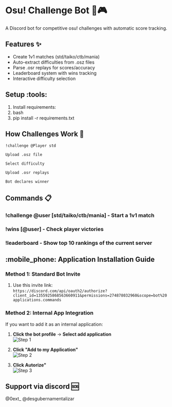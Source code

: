 # Osu! Challenge Bot :robot::video_game:

A Discord bot for competitive osu! challenges with automatic score tracking.

## Features :sparkles:
- Create 1v1 matches (std/taiko/ctb/mania)
- Auto-extract difficulties from .osz files
- Parse .osr replays for scores/accuracy
- Leaderboard system with wins tracking
- Interactive difficulty selection

## Setup :tools:
1. Install requirements:
2. bash
3. pip install -r requirements.txt

## How Challenges Work :arrows_counterclockwise:

    !challenge @Player std

    Upload .osz file

    Select difficulty

    Upload .osr replays

    Bot declares winner

## Commands :clipboard:

### !challenge @user [std/taiko/ctb/mania] - Start a 1v1 match
### !wins [@user] - Check player victories  
### !leaderboard - Show top 10 rankings of the current server

## :mobile_phone: Application Installation Guide

### **Method 1: Standard Bot Invite**
1. Use this invite link:  
   `https://discord.com/api/oauth2/authorize?client_id=1355925868563660911&permissions=274878032960&scope=bot%20applications.commands`  
  
### **Method 2: Internal App Integration**
If you want to add it as an internal application:

1. **Click the bot profile** → **Select add application**  
   ![Step 1](https://i.imgur.com/V6nUNxI.png) 

2. **Click "Add to my Application"**  
   ![Step 2](https://i.imgur.com/tdKivnX.png) 

3. **Click Autorize"**  
   ![Step 3](https://i.imgur.com/VaIoOq5.png) 


## Support via discord :sos:

@0ext_
@desgubernamentalizar
